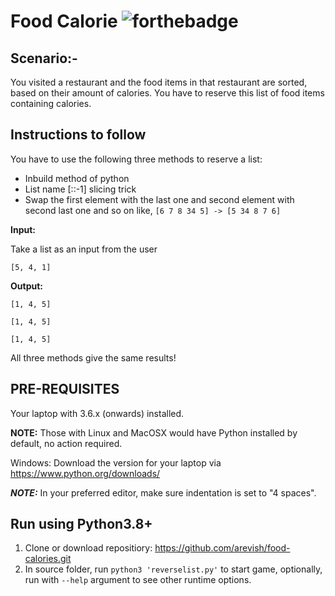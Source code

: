 # Food Calorie          ![forthebadge](https://forthebadge.com/images/badges/made-with-python.svg)
## Scenario:-
You visited a restaurant and the food items in that restaurant are sorted, based on their amount of calories. You have to reserve this list of food items containing calories.

## Instructions to follow
You have to use the following three methods to reserve a list:

* Inbuild method of python
* List name [::-1] slicing trick
* Swap the first element with the last one and second element with second last one and so on like,
`[6 7 8 34 5] -> [5 34 8 7 6]`

**Input:**

Take a list as an input from the user

`[5, 4, 1]`

**Output:**
```
[1, 4, 5]

[1, 4, 5]

[1, 4, 5]
```
All three methods give the same results!

## PRE-REQUISITES
Your laptop with 3.6.x (onwards) installed.

**NOTE:** Those with Linux and MacOSX would have Python installed by default, no action required.

Windows: Download the version for your laptop via https://www.python.org/downloads/

***NOTE:***
In your preferred editor, make sure indentation is set to "4 spaces".


## Run using Python3.8+
1. Clone or download repositiory: https://github.com/arevish/food-calories.git
2. In source folder, run `python3 'reverselist.py'` to start game, optionally, run with `--help` argument to see other runtime options.
